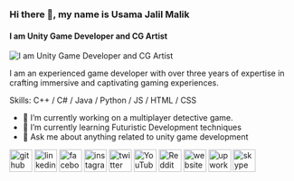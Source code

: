### Hi there 👋, my name is Usama Jalil Malik
#### I am Unity Game Developer and CG Artist
![I am Unity Game Developer and CG Artist](![Header](./your-header-image-name.png))

I am an experienced game developer with over three years of expertise in crafting immersive and captivating gaming experiences.

Skills: C++ / C# / Java / Python / JS / HTML / CSS

- 🔭 I’m currently working on a multiplayer detective game. 
- 🌱 I’m currently learning Futuristic Development techniques 
- 💬 Ask me about anything related to unity game development 


[<img src='https://cdn.jsdelivr.net/npm/simple-icons@3.0.1/icons/github.svg' alt='github' height='40'>](https://github.com/UsamaJalil)  [<img src='https://cdn.jsdelivr.net/npm/simple-icons@3.0.1/icons/linkedin.svg' alt='linkedin' height='40'>](https://www.linkedin.com/in/usama-jalil-malik-b31b38220/)  [<img src='https://cdn.jsdelivr.net/npm/simple-icons@3.0.1/icons/facebook.svg' alt='facebook' height='40'>](https://www.facebook.com/usamajalilmalik)  [<img src='https://cdn.jsdelivr.net/npm/simple-icons@3.0.1/icons/instagram.svg' alt='instagram' height='40'>](https://www.instagram.com/usamajalilmalik/)  [<img src='https://cdn.jsdelivr.net/npm/simple-icons@3.0.1/icons/twitter.svg' alt='twitter' height='40'>](https://twitter.com/usamajalilmalik)  [<img src='https://cdn.jsdelivr.net/npm/simple-icons@3.0.1/icons/youtube.svg' alt='YouTube' height='40'>](https://www.youtube.com/channel/PrefabsGamer)  [<img src='https://cdn.jsdelivr.net/npm/simple-icons@3.0.1/icons/reddit.svg' alt='Reddit' height='40'>](https://www.reddit.com/user/usamajalilmalik)  [<img src='https://cdn.jsdelivr.net/npm/simple-icons@3.0.1/icons/icloud.svg' alt='website' height='40'>](www.prefabsstudio.com)  [<img src='https://cdn.jsdelivr.net/npm/simple-icons@3.0.1/icons/upwork.svg' alt='upwork' height='40'>](https://www.upwork.com/freelancers/~014a31f2ca9ba27953)  [<img src='https://cdn.jsdelivr.net/npm/simple-icons@3.0.1/icons/skype.svg' alt='skype' height='40'>](https://join.skype.com/invite/xSW0pAESMdwq)  

